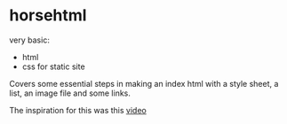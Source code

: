 # horsehtml
very basic: 
- html 
- css 
for static site

Covers some essential steps in making an index html with a style sheet, a list, an image file and some links. 

The inspiration for this was this [video](https://www.youtube.com/watch?v=KJadKSKA7Mg)
